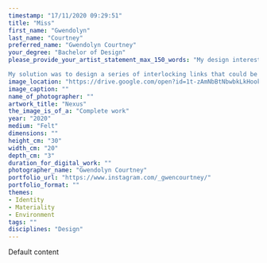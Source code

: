 ```yaml
---
timestamp: "17/11/2020 09:29:51"
title: "Miss"
first_name: "Gwendolyn"
last_name: "Courtney"
preferred_name: "Gwendolyn Courtney"
your_degree: "Bachelor of Design"
please_provide_your_artist_statement_max_150_words: "My design interests really revolves around the object. Recently I have been specifically exploring sustainability in the textile industry with a focus on reusability rather than recycling. I was struck by the reliance on the idea of ‘recycling’, its marketed as an environmental saviour. However I see it as an afterthought. We should instead stop creating so much waste.  

My solution was to design a series of interlocking links that could be assembled, disassembled and reconfigured. Allowing for broken or faulty parts of the objects to be removed and replaces without the death of an item. Also challenging our ever changing preferences in appearance with its ability to be reconfigured. This solution relied on repetitious patterns to function, but I found this created hypnotic visual aesthetics, the idea has limitless scope for pattern generation with variation in material type and colour."
image_location: "https://drive.google.com/open?id=1t-zAmNbBtNbwbkLkHookQfL2yyBVFIDk"
image_caption: ""
name_of_photographer: ""
artwork_title: "Nexus"
the_image_is_of_a: "Complete work"
year: "2020"
medium: "Felt"
dimensions: ""
height_cm: "30"
width_cm: "20"
depth_cm: "3"
duration_for_digital_work: ""
photographer_name: "Gwendolyn Courtney"
portfolio_url: "https://www.instagram.com/_gwencourtney/"
portfolio_format: ""
themes:
- Identity
- Materiality
- Environment
tags: ""
disciplines: "Design"
---
```


Default content